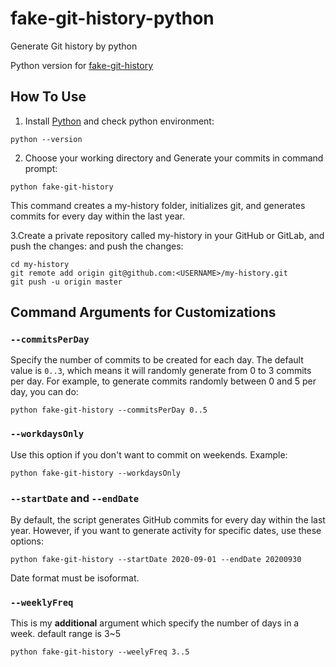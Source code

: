 # fake-git-history-python
Generate Git history by python

Python version for [fake-git-history](https://github.com/artiebits/fake-git-history)

## How To Use
1. Install [Python](https://www.python.org/downloads/) and check python environment:
```
python --version
```
2. Choose your working directory and Generate your commits in command prompt:
```
python fake-git-history
```
This command creates a my-history folder, initializes git, and generates commits for every day within the last year.

3.Create a private repository called my-history in your GitHub or GitLab, and push the changes: and push the changes:
```
cd my-history
git remote add origin git@github.com:<USERNAME>/my-history.git
git push -u origin master
```
## Command Arguments for Customizations
### `--commitsPerDay`

Specify the number of commits to be created for each day.
The default value is `0..3`, which means it will randomly generate from 0 to 3 commits per day. For example, to generate commits randomly between 0 and 5 per day, you can do:

```shell script
python fake-git-history --commitsPerDay 0..5
```

### `--workdaysOnly`

Use this option if you don't want to commit on weekends. Example:

```shell script
python fake-git-history --workdaysOnly
```

### `--startDate` and `--endDate`

By default, the script generates GitHub commits for every day within the last year.
However, if you want to generate activity for specific dates, use these options:

```shell script
python fake-git-history --startDate 2020-09-01 --endDate 20200930
```
Date format must be isoformat.

### `--weeklyFreq`
This is my __additional__ argument which specify the number of days in a week. default range is 3~5
```shell script
python fake-git-history --weelyFreq 3..5
```

